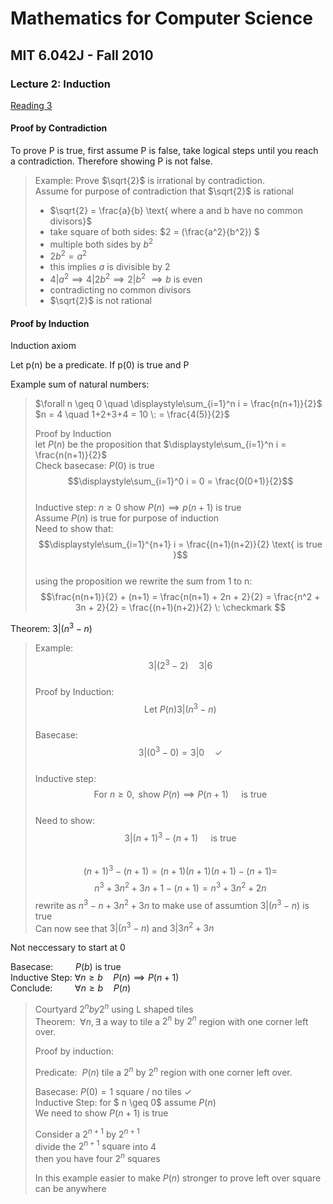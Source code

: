 # Mathematics for Computer Science
## MIT 6.042J - Fall 2010
### Lecture 2: Induction 

[Reading 3](https://ocw.mit.edu/courses/6-042j-mathematics-for-computer-science-fall-2010/resources/mit6_042jf10_chap03/)  

#### Proof by Contradiction

To prove P is true, first assume P is false, take logical steps until you reach a contradiction. Therefore showing P is not false.

> Example: Prove $\sqrt{2}$ is irrational by contradiction.  
> Assume for purpose of contradiction that $\sqrt{2}$ is rational  
> - $\sqrt{2} = \frac{a}{b} \text{ where a and b have no common divisors}$   
> - take square of both sides: $2 = (\frac{a^2}{b^2}) $  
> - multiple both sides by $b^2$  
> - $2b^2 = a^2$  
> - this implies $a$ is divisible by 2  
> - $4 | a^2 \implies 4 | 2b^2 \implies  2 | b^2 \ \implies b \text{ is even}$  
> - contradicting no common divisors  
> - $\sqrt{2}$ is not rational  

#### Proof by Induction

Induction axiom

Let p(n) be a predicate. If p(0) is true and P



Example sum of natural numbers:  

> $\forall n \geq 0 \quad  \displaystyle\sum_{i=1}^n i = \frac{n(n+1)}{2}$  
> $n = 4 \quad 1+2+3+4 = 10 \:  = \frac{4(5)}{2}$ 
>  
> Proof by Induction  
> let $P(n)$ be the proposition that $\displaystyle\sum_{i=1}^n i = \frac{n(n+1)}{2}$  
> Check basecase: $P(0)$ is true  
> $$\displaystyle\sum_{i=1}^0 i = 0 = \frac{0(0+1)}{2}$$  
> Inductive step: $n \geq 0 \text{ show } P(n) \implies p(n+1) \text{ is true }$  
> Assume $P(n) \text{ is true }$ for purpose of induction  
> Need to show that:  
> $$\displaystyle\sum_{i=1}^{n+1} i = \frac{(n+1)(n+2)}{2} \text{ is true }$$  
> using the proposition we rewrite the sum from 1 to n:
> $$\frac{n(n+1)}{2} + (n+1) = \frac{n(n+1) + 2n + 2}{2} = \frac{n^2 + 3n + 2}{2} =  \frac{(n+1)(n+2)}{2} \: \checkmark $$
>

Theorem: $3 | (n^3 - n)$  

> Example:  
> $$3 | (2^3 - 2) \quad  3 | 6$$  
> Proof by Induction:  
> $$\text{Let } P(n)  3|(n^3-n)$$  
> Basecase:  
> $$3 | (0^3 - 0) =   3 | 0 \quad \checkmark$$  
> Inductive step:  
> $$\text{For } n \geq 0, \text{ show } P(n) \implies P(n+1) \quad \text { is true }$$  
> Need to show:  
> $$3|(n+1)^3-(n+1) \quad \text{ is true}$$  
> $$(n+1)^3-(n+1) = (n+1)(n+1)(n+1) - (n+1) = $$
> $$n^3+3n^2+3n+1-(n+1) = n^3+3n^2+2n $$
> rewrite as $n^3-n+3n^2+3n$ to make use of assumtion $3|(n^3-n)$ is true  
> Can now see that $3|(n^3-n)$ and $3|3n^2+3n$  

Not neccessary to start at 0

Basecase: $\qquad P(b)$ is true  
Inductive Step: $\forall n \geq b \quad P(n) \implies P(n+1)$  
Conclude: $\qquad \forall n \geq b \quad P(n)$  
  

> Courtyard $2^n by 2^n$ using L shaped tiles   
> Theorem: $\: \forall n, \exists$ a way to tile a $2^n \text{ by } 2^n$ region with one corner left over.  
>  
> Proof by induction:
>  
> Predicate: $\: P(n) \text{ tile  a } 2^n \text{ by } 2^n$ region with one corner left over.
>  
> Basecase: $P(0) = 1$ square / no tiles $\checkmark$  
> Inductive Step: for $ n \geq 0$ assume $P(n)$  
> We need to show $P(n+1)$ is true  
>  
> Consider a $2^{n+1} \text{ by } 2^{n+1}$  
> divide the $2^{n+1} \text{ square }$ into 4  
> then you have $\text{ four } 2^{n} \text{ squares }$  
>  
>  In this example easier to make $P(n)$ stronger to prove left over square can be anywhere  







